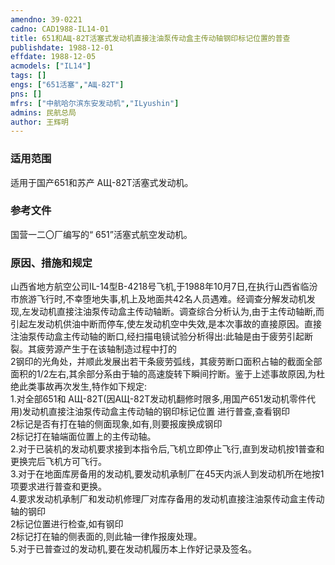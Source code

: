 ```yaml
---
amendno: 39-0221  
cadno: CAD1988-IL14-01  
title: 651和АЩ-82Т活塞式发动机直接注油泵传动盒主传动轴钢印标记位置的普查  
publishdate: 1988-12-01  
effdate: 1988-12-05  
acmodels: ["IL14"]  
tags: []  
engs: ["651活塞","АЩ-82Т"]  
pns: []  
mfrs: ["中航哈尔滨东安发动机","ILyushin"]  
admins: 民航总局  
author: 王辉明  
---
```

  
### 适用范围  
适用于国产651和苏产 АЩ-82Т活塞式发动机。  
  
<!--more-->  
### 参考文件  
  国营一二〇厂编写的“ 651”活塞式航空发动机。  
  
### 原因、措施和规定  

  山西省地方航空公司IL-14型B-4218号飞机,于1988年10月7日,在执行山西省临汾市旅游飞行时,不幸堕地失事,机上及地面共42名人员遇难。经调查分解发动机发现,左发动机直接注油泵传动盒主传动轴断。调查综合分析认为,由于主传动轴断,而引起左发动机供油中断而停车,使左发动机空中失效,是本次事故的直接原因。直接注油泵传动盒主传动轴的断口,经扫描电镜试验分析得出:此轴是由于疲劳引起断裂。其疲劳源产生于在该轴制造过程中打的  
2钢印的光角处，并顺此发展出若干条疲劳弧线，其疲劳断口面积占轴的截面全部面积的1/2左右,其余部分系由于轴的高速旋转下瞬间拧断。鉴于上述事故原因,为杜绝此类事故再次发生,特作如下规定:  
1.对全部651和 АЩ-82Т(因АЩ-82Т发动机翻修时限多,用国产651发动机零件代用)发动机直接注油泵传动盒主传动轴的钢印标记位置
进行普查,查看钢印  
2标记是否有打在轴的侧面现象,如有,则要报废换成钢印  
2标记打在轴端面位置上的主传动轴。  
  2.对于已装机的发动机要求接到本指令后,飞机立即停止飞行,直到发动机按1普查和更换完后飞机方可飞行。  
  3.对于在地面库房备用的发动机,要发动机承制厂在45天内派人到发动机所在地按1项要求进行普查和更换。  
  4.要求发动机承制厂和发动机修理厂对库存备用的发动机直接注油泵传动盒主传动轴的钢印  
2标记位置进行检查,如有钢印  
2标记打在轴的侧表面的,则此轴一律作报废处理。  
  5.对于已普查过的发动机,要在发动机履历本上作好记录及签名。  
